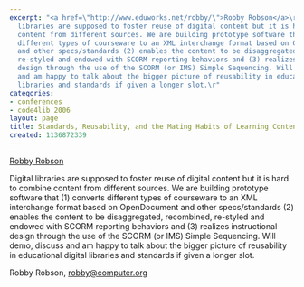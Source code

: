 ```yaml
---
excerpt: "<a href=\"http://www.eduworks.net/robby/\">Robby Robson</a>\r\n\r\nDigital
  libraries are supposed to foster reuse of digital content but it is hard to combine
  content from different sources. We are building prototype software that (1) converts
  different types of courseware to an XML interchange format based on OpenDocument
  and other specs/standards (2) enables the content to be disaggregated, recombined,
  re-styled and endowed with SCORM reporting behaviors and (3) realizes instructional
  design through the use of the SCORM (or IMS) Simple Sequencing. Will demo, discuss
  and am happy to talk about the bigger picture of reusability in educational digital
  libraries and standards if given a longer slot.\r"
categories:
- conferences
- code4lib 2006
layout: page
title: Standards, Reusability, and the Mating Habits of Learning Content
created: 1136872339
---
```

<a href="http://www.eduworks.net/robby/">Robby Robson</a>

Digital libraries are supposed to foster reuse of digital content but it is hard to combine content from different sources. We are building prototype software that (1) converts different types of courseware to an XML interchange format based on OpenDocument and other specs/standards (2) enables the content to be disaggregated, recombined, re-styled and endowed with SCORM reporting behaviors and (3) realizes instructional design through the use of the SCORM (or IMS) Simple Sequencing. Will demo, discuss and am happy to talk about the bigger picture of reusability in educational digital libraries and standards if given a longer slot.

Robby Robson, robby@computer.org
